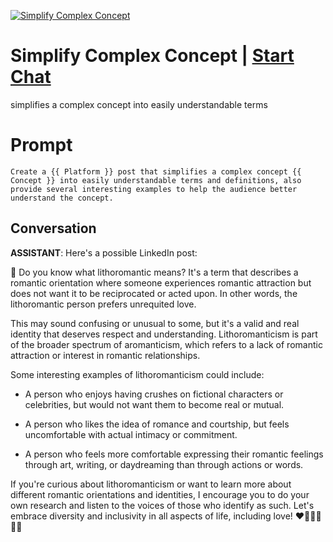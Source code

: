 
[![Simplify Complex Concept ](https://flow-prompt-covers.s3.us-west-1.amazonaws.com/icon/minimalist/mini_8.png)](https://gptcall.net/chat.html?data=%7B%22contact%22%3A%7B%22id%22%3A%22KPLLViGtli2AvfAlu-LKF%22%2C%22flow%22%3Atrue%7D%7D)
# Simplify Complex Concept  | [Start Chat](https://gptcall.net/chat.html?data=%7B%22contact%22%3A%7B%22id%22%3A%22KPLLViGtli2AvfAlu-LKF%22%2C%22flow%22%3Atrue%7D%7D)
simplifies a complex concept into easily understandable terms 



# Prompt

```
Create a {{ Platform }} post that simplifies a complex concept {{ Concept }} into easily understandable terms and definitions, also provide several interesting examples to help the audience better understand the concept. 

```

## Conversation

**ASSISTANT**: Here's a possible LinkedIn post:



🌈 Do you know what lithoromantic means? It's a term that describes a romantic orientation where someone experiences romantic attraction but does not want it to be reciprocated or acted upon. In other words, the lithoromantic person prefers unrequited love.



This may sound confusing or unusual to some, but it's a valid and real identity that deserves respect and understanding. Lithoromanticism is part of the broader spectrum of aromanticism, which refers to a lack of romantic attraction or interest in romantic relationships.



Some interesting examples of lithoromanticism could include:



- A person who enjoys having crushes on fictional characters or celebrities, but would not want them to become real or mutual.

- A person who likes the idea of romance and courtship, but feels uncomfortable with actual intimacy or commitment.

- A person who feels more comfortable expressing their romantic feelings through art, writing, or daydreaming than through actions or words.



If you're curious about lithoromanticism or want to learn more about different romantic orientations and identities, I encourage you to do your own research and listen to the voices of those who identify as such. Let's embrace diversity and inclusivity in all aspects of life, including love! ❤️🧡💛💚💙💜



